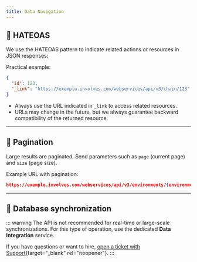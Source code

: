 ```yaml
---
title: Data Navigation
---
```


## 🔗 HATEOAS

We use the HATEOAS pattern to indicate related actions or resources in JSON responses:

Practical example:

```json
{
  "id": 123,
  "_link": "https://exemplo.involves.com/webservices/api/v3/chain/123"
}
```

- Always use the URL indicated in `_link` to access related resources.
- URLs may change in the future, but we always guarantee backward compatibility of the returned resource.

---

## 📑 Pagination

Large results are paginated. Send parameters such as `page` (current page) and `size` (page size).

Example URL with pagination:

```json
https://exemplo.involves.com/webservices/api/v3/environments/{environmentId}/resource?page=2&size=20
```

---

## 🔄 Database synchronization

::: warning
The API is not recommended for real-time or large-scale synchronizations. For this type of
operation, use the dedicated **Data Integration** service.

If you have questions or want to hire, [open a ticket with Support](https://help.involves.com/hc/pt-br/requests/new){target="_blank" rel="noopener"}.
:::
